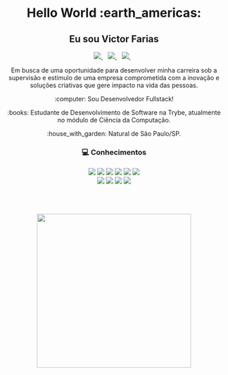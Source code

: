 <h1 align='center'>
  Hello World :earth_americas:
</h1>

<h2 align='center'>
  Eu sou Victor Farias
</h2>

<p align='center'>
  <a href="https://www.linkedin.com/in/victorfariasdev/" target="_blank">
    <img src="https://img.shields.io/badge/linkedin-%230077B5.svg?&style=for-the-badge&logo=linkedin&logoColor=white" />
  </a>&nbsp;&nbsp;
  <a href="https://www.facebook.com/victorfariasdev" target="_blank">
    <img src="https://img.shields.io/badge/Facebook-1877F2?style=for-the-badge&logo=facebook&logoColor=white" />
  </a>&nbsp;&nbsp;
  <a href="https://victorfariass-portfolio.herokuapp.com/" target="_blank">
    <img src="https://img.shields.io/badge/Heroku-430098?style=for-the-badge&logo=heroku&logoColor=white" />
  </a>&nbsp;&nbsp;
</p>

<p align='center'>
  Em busca de uma oportunidade para desenvolver minha carreira sob a supervisão e estímulo de uma empresa comprometida com a inovação e soluções criativas que gere impacto na vida das pessoas.
</p>

<p align='center'>
  :computer: Sou Desenvolvedor Fullstack!
</p>
<p align='center'>
  :books: Estudante de Desenvolvimento de Software na Trybe, atualmente no módulo de Ciência da Computação.
</p>
<p align='center'>
  :house_with_garden: Natural de São Paulo/SP.
</p>


<h3 align='center'>
  💻 Conhecimentos<br/><br/>
  <img src="https://img.shields.io/badge/HTML5-E34F26?style=for-the-badge&logo=html5&logoColor=white" />
  <img src="https://img.shields.io/badge/CSS3-1572B6?style=for-the-badge&logo=css3&logoColor=white" />
  <img src="https://img.shields.io/badge/JavaScript-F7DF1E?style=for-the-badge&logo=javascript&logoColor=black" />
  <img src="https://img.shields.io/badge/React-20232A?style=for-the-badge&logo=react&logoColor=61DAFB" />
  <img src="https://img.shields.io/badge/React_Native-20232A?style=for-the-badge&logo=react&logoColor=61DAFB" />
  <img src="https://img.shields.io/badge/Redux-593D88?style=for-the-badge&logo=redux&logoColor=white" /><br/>
  
  <img src="https://img.shields.io/badge/Node.js-339933?style=for-the-badge&logo=nodedotjs&logoColor=white" />
  <img src="https://img.shields.io/badge/Express.js-000000?style=for-the-badge&logo=express&logoColor=white" />
  <img src="https://img.shields.io/badge/MongoDB-4EA94B?style=for-the-badge&logo=mongodb&logoColor=white" />
  <img src="https://img.shields.io/badge/MySQL-00000F?style=for-the-badge&logo=mysql&logoColor=white" />
</h3><br/><br/>

<p align='center'>
  <a href="#"><img src="https://github-readme-stats.vercel.app/api?username=victorfariass&show_icons=true&count_private=true&theme=dark" width="350"></a>
</p>

